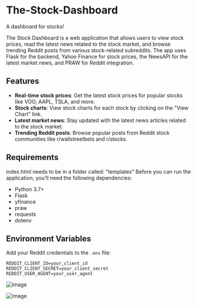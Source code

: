 # The-Stock-Dashboard
A dashboard for stocks!

The Stock Dashboard is a web application that allows users to view stock prices, read the latest news related to the stock market, and browse trending Reddit posts from various stock-related subreddits. The app uses Flask for the backend, Yahoo Finance for stock prices, the NewsAPI for the latest market news, and PRAW for Reddit integration.

## Features

- **Real-time stock prices**: Get the latest stock prices for popular stocks like VOO, AAPL, TSLA, and more.
- **Stock charts**: View stock charts for each stock by clicking on the "View Chart" link.
- **Latest market news**: Stay updated with the latest news articles related to the stock market.
- **Trending Reddit posts**: Browse popular posts from Reddit stock communities like r/wallstreetbets and r/stocks.

## Requirements

index.html needs to be in a folder called: "templates"
Before you can run the application, you'll need the following dependencies:

- Python 3.7+
- Flask
- yfinance
- praw
- requests
- dotenv

<h2 id="environment-variables">Environment Variables</h2>
    <p>Add your Reddit credentials to the <code>.env</code> file:</p>
    <pre><code>REDDIT_CLIENT_ID=your_client_id
REDDIT_CLIENT_SECRET=your_client_secret
REDDIT_USER_AGENT=your_user_agent</code></pre>

![image](https://github.com/user-attachments/assets/822d58b3-6982-42e1-bc17-5823cdc56ff2)

![image](https://github.com/user-attachments/assets/4ee7b7f7-bad7-4c01-b8a4-55f7b139b418)

